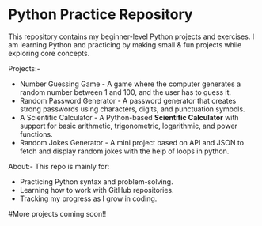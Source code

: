 # Python Practice Repository

 This repository contains my beginner-level Python projects and exercises.
 I am learning Python and practicing by making small & fun projects while exploring core concepts.

 Projects:-
 * Number Guessing Game - A game where the computer generates a random number between 1 and 100, and the user has to guess it.
 * Random Password Generator - A password generator that creates strong passwords using characters, digits, and punctuation symbols.
 * A Scientific Calculator - A Python-based **Scientific Calculator** with support for basic arithmetic, trigonometric, logarithmic, and power functions.
 * Random Jokes Generator - A mini project based on API and JSON to fetch and display random jokes with the help of loops in python.


About:-
This repo is mainly for:
* Practicing Python syntax and problem-solving.
* Learning how to work with GitHub repositories.
* Tracking my progress as I grow in coding.

#More projects coming soon!!

